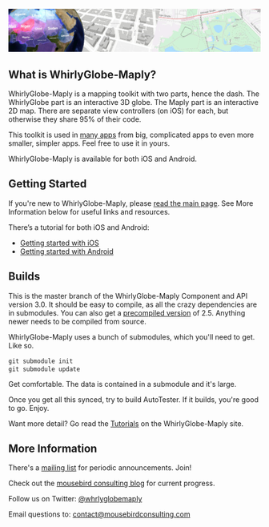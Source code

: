 ![WhirlyGlobe-Maply](/common/images/banner.jpg)

What is WhirlyGlobe-Maply?
---

WhirlyGlobe-Maply is a mapping toolkit with two parts, hence the dash. The WhirlyGlobe part is an interactive 3D globe. The Maply part is an interactive 2D map. There are separate view controllers (on iOS) for each, but otherwise they share 95% of their code.

This toolkit is used in [many apps](http://mousebird.github.io/WhirlyGlobe/apps/apps.html) from big, complicated apps to even more smaller, simpler apps. Feel free to use it in yours.

WhirlyGlobe-Maply is available for both iOS and Android.

Getting Started
---

If you're new to WhirlyGlobe-Maply, please [read the main page](http://mousebird.github.com/WhirlyGlobe/). See More Information below for useful links and resources.

There’s a tutorial for both iOS and Android:

- [Getting started with iOS](http://mousebird.github.io/WhirlyGlobe/tutorial/ios/getting_started.html) 
- [Getting started with Android](http://mousebird.github.io/WhirlyGlobe/tutorial/android/getting-started.html) 

Builds
---

This is the master branch of the WhirlyGlobe-Maply Component and API version 3.0. It should be easy to compile, as all the crazy dependencies are in submodules. You can also get a [precompiled version](http://mousebird.github.io/WhirlyGlobe/builds/builds.html) of 2.5. Anything newer needs to be compiled from source.

WhirlyGlobe-Maply uses a bunch of submodules, which you'll need to get. Like so.

```
git submodule init
git submodule update
```

Get comfortable. The data is contained in a submodule and it's large.

Once you get all this synced, try to build AutoTester. If it builds, you're good to go. Enjoy.

Want more detail? Go read the [Tutorials](http://mousebird.github.io/WhirlyGlobe/tutorial/) on the WhirlyGlobe-Maply site.

More Information
---

There's a [mailing list](http://eepurl.com/D30CD) for periodic announcements. Join!

Check out the [mousebird consulting blog](http://mousebirdconsulting.blogspot.com) for current progress.

Follow us on Twitter: [@whrlyglobemaply](https://twitter.com/whrlyglobemaply)

Email questions to: contact@mousebirdconsulting.com
